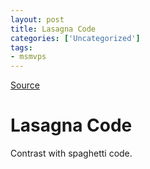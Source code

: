 ```yaml
---
layout: post
title: Lasagna Code
categories: ['Uncategorized']
tags:
- msmvps
---
```

[Source](http://blogs.msmvps.com/peterritchie/2010/10/05/lasagna-code/ "Permalink to Lasagna Code")

# Lasagna Code
Contrast with spaghetti code.

